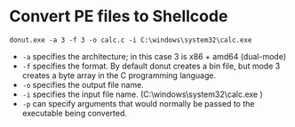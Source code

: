 
# Convert PE files to Shellcode

```
donut.exe -a 3 -f 3 -o calc.c -i C:\windows\system32\calc.exe
```

- `-a` specifies the architecture; in this case 3 is x86 + amd64 (dual-mode)
- `-f` specifies the format. By default donut creates a bin file, but mode 3 creates a byte array in the C programming language.
- `-o` specifies the output file name.
- `-i` specifies the input file name. (C:\windows\system32\calc.exe )
- `-p` can specify arguments that would normally be passed to the executable being converted.
